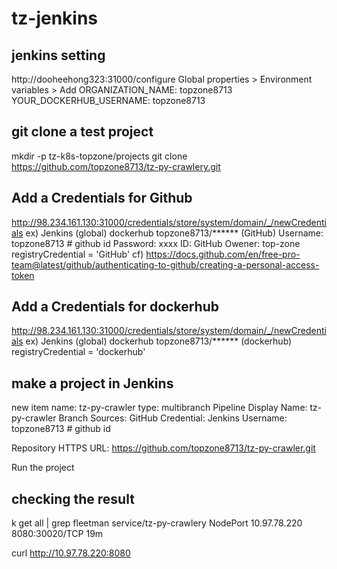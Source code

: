 # tz-jenkins

## jenkins setting
http://dooheehong323:31000/configure
Global properties > Environment variables > Add
ORGANIZATION_NAME: topzone8713
YOUR_DOCKERHUB_USERNAME: topzone8713

## git clone a test project
mkdir -p tz-k8s-topzone/projects
git clone https://github.com/topzone8713/tz-py-crawlery.git

## Add a Credentials for Github
 http://98.234.161.130:31000/credentials/store/system/domain/_/newCredentials
 ex) Jenkins	(global)	dockerhub	topzone8713/****** (GitHub)
    Username: topzone8713 # github id
    Password: xxxx
    ID: GitHub
    Owener: top-zone
    registryCredential = 'GitHub'
 cf) https://docs.github.com/en/free-pro-team@latest/github/authenticating-to-github/creating-a-personal-access-token

## Add a Credentials for dockerhub
 http://98.234.161.130:31000/credentials/store/system/domain/_/newCredentials
 ex) Jenkins	(global)	dockerhub	topzone8713/****** (dockerhub)
    registryCredential = 'dockerhub'

## make a project in Jenkins
new item
name: tz-py-crawler
type: multibranch Pipeline
Display Name: tz-py-crawler
Branch Sources: GitHub
    Credential: Jenkins
        Username: topzone8713 # github id
    
Repository HTTPS URL: https://github.com/topzone8713/tz-py-crawler.git



Run the project

## checking the result 
k get all | grep fleetman
service/tz-py-crawlery   NodePort    10.97.78.220    <none>        8080:30020/TCP                   19m

curl http://10.97.78.220:8080


